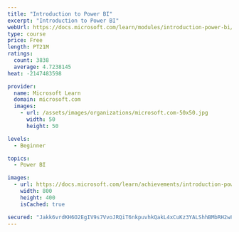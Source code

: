 ```yaml
---
title: "Introduction to Power BI"
excerpt: "Introduction to Power BI"
webUrl: https://docs.microsoft.com/learn/modules/introduction-power-bi/
type: course
price: Free
length: PT21M
ratings:
  count: 3838
  average: 4.7238145
heat: -2147483598

provider:
  name: Microsoft Learn
  domain: microsoft.com
  images:
    - url: /assets/images/organizations/microsoft.com-50x50.jpg
      width: 50
      height: 50

levels:
  - Beginner

topics:
  - Power BI

images:
  - url: https://docs.microsoft.com/learn/achievements/introduction-power-bi-social.png
    width: 800
    height: 400
    isCached: true

secured: "Jakk6vrdKH6O2EgIV9s7VvoJRQiT6nkpuvhkQakL4xCuKz3YALShhBMbRH2w8Ibz64I/h+TyLhXRVCAiqK2hQJu0Ty8ULYVLWRRzv1wq1JaSOBFiUK78SY09xbbCdXD8L6a/FJS67Q84FFowp1uVv+009/kxcmK7za3Fwo1NMlmWFk++pJASZ3hwk8o81e/izuvGU2ZTmQa+WncOsal/6GBZwf97uDkIDMj29+oTAUFEmu1YyphCkEK63G7NKsvdce1XiJMX6wJAF5WN2A+upMuuW1JVkmiWrSK5rF/cILZysuazgK9lN1ngu8loYXKUIjkAz31fCRICzFncqjpwNpCtIcuVU1QEeLf1+5cbKIALHnCVbwJQkWsEMQvc/lcxWxfZ4gwGbwiMha37KYA6Y1sbnpu4cMh/qOOfyDg/h3E=;wxoMQi1wMoomfuqqJ/jj8A=="
---
```


